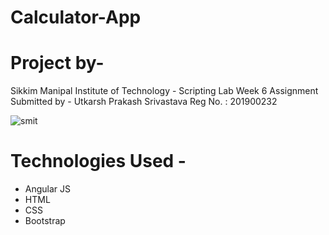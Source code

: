 # Calculator-App

# Project by-
Sikkim Manipal Institute of Technology - Scripting Lab Week 6 Assignment
Submitted by - Utkarsh Prakash Srivastava
Reg No. : 201900232

![smit](https://user-images.githubusercontent.com/57147530/137695802-3c030782-cbd8-47e0-8f6b-b34b540b06fb.png)


# Technologies Used -

- Angular JS
- HTML
- CSS
- Bootstrap

